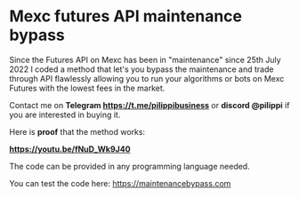 # Mexc futures API maintenance bypass

Since the Futures API on Mexc has been in "maintenance" since 25th July 2022 I coded a method that let's you bypass the maintenance and trade through API flawlessly allowing you to run your algorithms or bots on Mexc Futures with the lowest fees in the market.

Contact me on **Telegram https://t.me/pilippibusiness** or **discord @pilippi** if you are interested in buying it.

Here is **proof** that the method works:

**https://youtu.be/fNuD_Wk9J40**

The code can be provided in any programming language needed.

You can test the code here: https://maintenancebypass.com

